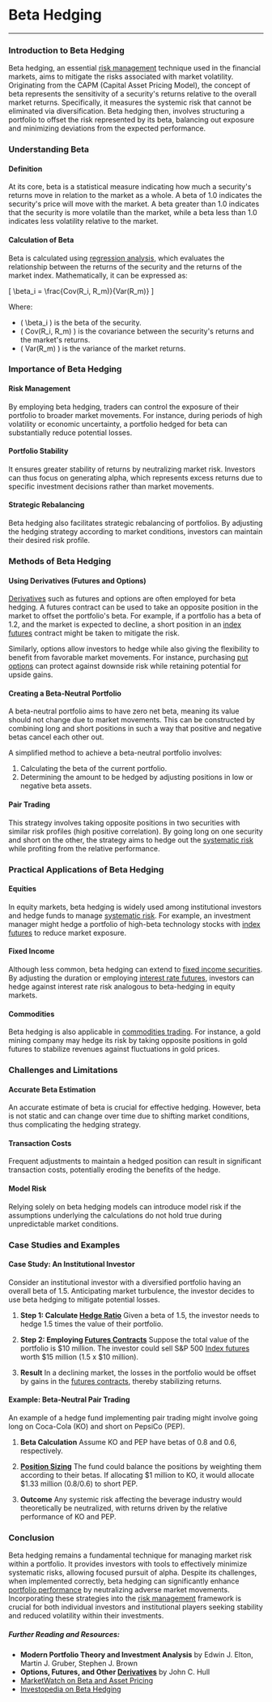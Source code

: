 # Beta Hedging
------------

### Introduction to Beta Hedging

Beta hedging, an essential [risk management](../r/risk_management.md) technique used in the financial markets, aims to mitigate the risks associated with market volatility. Originating from the CAPM (Capital Asset Pricing Model), the concept of beta represents the sensitivity of a security's returns relative to the overall market returns. Specifically, it measures the systemic risk that cannot be eliminated via diversification. Beta hedging then, involves structuring a portfolio to offset the risk represented by its beta, balancing out exposure and minimizing deviations from the expected performance.

### Understanding Beta

#### Definition

At its core, beta is a statistical measure indicating how much a security's returns move in relation to the market as a whole. A beta of 1.0 indicates the security's price will move with the market. A beta greater than 1.0 indicates that the security is more volatile than the market, while a beta less than 1.0 indicates less volatility relative to the market.

#### Calculation of Beta

Beta is calculated using [regression analysis](../r/regression_analysis.md), which evaluates the relationship between the returns of the security and the returns of the market index. Mathematically, it can be expressed as:

\[ \beta_i = \frac{Cov(R_i, R_m)}{Var(R_m)} \]

Where:
- \( \beta_i \) is the beta of the security.
- \( Cov(R_i, R_m) \) is the covariance between the security's returns and the market's returns.
- \( Var(R_m) \) is the variance of the market returns.

### Importance of Beta Hedging

#### Risk Management

By employing beta hedging, traders can control the exposure of their portfolio to broader market movements. For instance, during periods of high volatility or economic uncertainty, a portfolio hedged for beta can substantially reduce potential losses. 

#### Portfolio Stability

It ensures greater stability of returns by neutralizing market risk. Investors can thus focus on generating alpha, which represents excess returns due to specific investment decisions rather than market movements.

#### Strategic Rebalancing 

Beta hedging also facilitates strategic rebalancing of portfolios. By adjusting the hedging strategy according to market conditions, investors can maintain their desired risk profile.

### Methods of Beta Hedging

#### Using Derivatives (Futures and Options)

[Derivatives](../d/derivatives.md) such as futures and options are often employed for beta hedging. A futures contract can be used to take an opposite position in the market to offset the portfolio's beta. For example, if a portfolio has a beta of 1.2, and the market is expected to decline, a short position in an [index futures](../i/index_futures.md) contract might be taken to mitigate the risk.

Similarly, options allow investors to hedge while also giving the flexibility to benefit from favorable market movements. For instance, purchasing [put options](../p/put_options.md) can protect against downside risk while retaining potential for upside gains.

#### Creating a Beta-Neutral Portfolio

A beta-neutral portfolio aims to have zero net beta, meaning its value should not change due to market movements. This can be constructed by combining long and short positions in such a way that positive and negative betas cancel each other out.

A simplified method to achieve a beta-neutral portfolio involves:
1. Calculating the beta of the current portfolio.
2. Determining the amount to be hedged by adjusting positions in low or negative beta assets.

#### Pair Trading

This strategy involves taking opposite positions in two securities with similar risk profiles (high positive correlation). By going long on one security and short on the other, the strategy aims to hedge out the [systematic risk](../s/systematic_risk.md) while profiting from the relative performance.

### Practical Applications of Beta Hedging

#### Equities

In equity markets, beta hedging is widely used among institutional investors and hedge funds to manage [systematic risk](../s/systematic_risk.md). For example, an investment manager might hedge a portfolio of high-beta technology stocks with [index futures](../i/index_futures.md) to reduce market exposure.

#### Fixed Income

Although less common, beta hedging can extend to [fixed income securities](../f/fixed_income_securities.md). By adjusting the duration or employing [interest rate futures](../i/interest_rate_futures.md), investors can hedge against interest rate risk analogous to beta-hedging in equity markets.

#### Commodities

Beta hedging is also applicable in [commodities trading](../c/commodities_trading.md). For instance, a gold mining company may hedge its risk by taking opposite positions in gold futures to stabilize revenues against fluctuations in gold prices.

### Challenges and Limitations

#### Accurate Beta Estimation

An accurate estimate of beta is crucial for effective hedging. However, beta is not static and can change over time due to shifting market conditions, thus complicating the hedging strategy.

#### Transaction Costs

Frequent adjustments to maintain a hedged position can result in significant transaction costs, potentially eroding the benefits of the hedge.

#### Model Risk

Relying solely on beta hedging models can introduce model risk if the assumptions underlying the calculations do not hold true during unpredictable market conditions.

### Case Studies and Examples

#### Case Study: An Institutional Investor

Consider an institutional investor with a diversified portfolio having an overall beta of 1.5. Anticipating market turbulence, the investor decides to use beta hedging to mitigate potential losses.

1. **Step 1: Calculate [Hedge Ratio](../h/hedge_ratio.md)**
   Given a beta of 1.5, the investor needs to hedge 1.5 times the value of their portfolio.

2. **Step 2: Employing [Futures Contracts](../f/futures_contracts.md)**
   Suppose the total value of the portfolio is $10 million. The investor could sell S&P 500 [Index futures](../i/index_futures.md) worth $15 million (1.5 x $10 million).

3. **Result**
   In a declining market, the losses in the portfolio would be offset by gains in the [futures contracts](../f/futures_contracts.md), thereby stabilizing returns.

#### Example: Beta-Neutral Pair Trading

An example of a hedge fund implementing pair trading might involve going long on Coca-Cola (KO) and short on PepsiCo (PEP).

1. **Beta Calculation**
   Assume KO and PEP have betas of 0.8 and 0.6, respectively.

2. **[Position Sizing](../p/position_sizing.md)**
   The fund could balance the positions by weighting them according to their betas. If allocating $1 million to KO, it would allocate $1.33 million (0.8/0.6) to short PEP.

3. **Outcome**
   Any systemic risk affecting the beverage industry would theoretically be neutralized, with returns driven by the relative performance of KO and PEP.

### Conclusion

Beta hedging remains a fundamental technique for managing market risk within a portfolio. It provides investors with tools to effectively minimize systematic risks, allowing focused pursuit of alpha. Despite its challenges, when implemented correctly, beta hedging can significantly enhance [portfolio performance](../p/portfolio_performance.md) by neutralizing adverse market movements. Incorporating these strategies into the [risk management](../r/risk_management.md) framework is crucial for both individual investors and institutional players seeking stability and reduced volatility within their investments. 

##### Further Reading and Resources:

- **Modern Portfolio Theory and Investment Analysis** by Edwin J. Elton, Martin J. Gruber, Stephen J. Brown
- **Options, Futures, and Other [Derivatives](../d/derivatives.md)** by John C. Hull
- [MarketWatch on Beta and Asset Pricing](https://www.marketwatch.com/investing/stock/beta)
- [Investopedia on Beta Hedging](https://www.investopedia.com/terms/b/beta.asp)